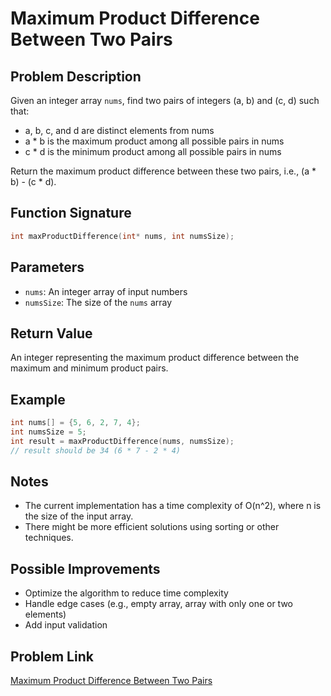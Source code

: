 # Maximum Product Difference Between Two Pairs

## Problem Description

Given an integer array `nums`, find two pairs of integers (a, b) and (c, d) such that:

- a, b, c, and d are distinct elements from nums
- a * b is the maximum product among all possible pairs in nums
- c * d is the minimum product among all possible pairs in nums

Return the maximum product difference between these two pairs, i.e., (a * b) - (c * d).

## Function Signature

```c
int maxProductDifference(int* nums, int numsSize);
```

## Parameters

- `nums`: An integer array of input numbers
- `numsSize`: The size of the `nums` array

## Return Value

An integer representing the maximum product difference between the maximum and minimum product pairs.

## Example

```c
int nums[] = {5, 6, 2, 7, 4};
int numsSize = 5;
int result = maxProductDifference(nums, numsSize);
// result should be 34 (6 * 7 - 2 * 4)
```

## Notes

- The current implementation has a time complexity of O(n^2), where n is the size of the input array.
- There might be more efficient solutions using sorting or other techniques.

## Possible Improvements

- Optimize the algorithm to reduce time complexity
- Handle edge cases (e.g., empty array, array with only one or two elements)
- Add input validation

## Problem Link
[Maximum Product Difference Between Two Pairs](https://leetcode.com/problems/maximum-product-difference-between-two-pairs/description/)